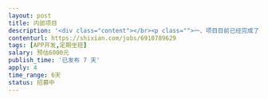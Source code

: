 ```yaml
---                
layout: post       
title: 内部项目           
description: '<div class="content"></br><p class="">一、项目目前已经完成了一期的开发，开始进入二期开发，APP是由h5+原生 混合开发，ios主要负责</p></br><p class="">一、直播，直播一期已经开发完毕90%以上功能，二期只有较少一部分需求</p></br><p class="">二、im，聊天，一期已经开发完毕90%以上功能，二期加一小部分需求+优化</p></br><p class="">直播与im使用的都是腾讯云，要求兼职者三年以上ios开发经验，懂一些前端知识的更好，🈶️过腾讯云im、直播的开发经验，人在北京周末可以抽出一天时间到公司工作在北京通州，如果又丰富的腾讯云直播、im开发经验可放宽地域限制，项目具体费用需要根据需求沟通</p></br></div>'     
contenturl: https://shixian.com/jobs/6910789629      
tags: [APP开发,定期坐班]            
salary: 预估6000元          
publish_time: '已发布 7 天'         
apply: 4                   
time_range: 6天              
status: 招募中                  
---                 
```

